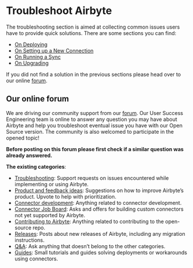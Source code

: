 # Troubleshoot Airbyte

The troubleshooting section is aimed at collecting common issues users have to provide quick solutions. There are some sections you can find:

* [On Deploying](01-on-deploying.md)
* [On Setting up a New Connection](02-new-connection.md)
* [On Running a Sync](03-running-sync.md)
* [On Upgrading](on-upgrading.md)

If you did not find a solution in the previous sections please head over to our online [forum](https://discuss.airbyte.io/).

## Our online forum 
We are driving our community support from our [forum](https://discuss.airbyte.io/).
Our User Success Engineering team is online to answer any question you may have about Airbyte and help you troubleshoot eventual issue you have with our Open Source version.
The community is also welcomed to participate in the opened topic!

**Before posting on this forum please first check if a similar question was already answered.**

**The existing categories**:
* [Troubleshooting](https://discuss.airbyte.io/c/issues/11): Support requests on issues encountered while implementing or using Airbyte.
* [Product and feedback ideas](https://discuss.airbyte.io/c/product-feedback-and-ideas/20): Suggestions on how to improve Airbyte’s product. Upvote to help with prioritization.
* [Connector development](https://discuss.airbyte.io/c/connector-development/16): Anything related to connector development.
* [Connector Job Board](https://discuss.airbyte.io/c/connector-job-board/10/none): Asks and offers for building custom connectors not yet supported by Airbyte.
* [Contributing to Airbyte](https://discuss.airbyte.io/c/contributing-to-airbyte/21): Anything related to contributing to the open-source repo.
* [Releases](https://discuss.airbyte.io/c/releases/19): Posts about new releases of Airbyte, including any migration instructions.
* [Q&A](https://discuss.airbyte.io/c/faq/15): Ask anything that doesn’t belong to the other categories.
* [Guides](https://discuss.airbyte.io/c/guides/17): Small tutorials and guides solving deployments or workarounds using connectors.